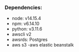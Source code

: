 ### Dependencies:
- node: v14.15.4
- npm: v6.14.10
- python: v3.11.6
- awscli v2
- awsrds: Postgres
- aws s3
-aws elastic beanstalk